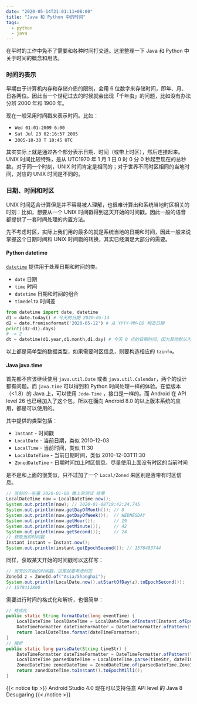 ```yaml
---
date: "2020-05-14T21:01:11+08:00"
title: "Java 和 Python 中的时间"
tags:
  - python
  - java
---
```


在平时的工作中免不了需要和各种时间打交道。这里整理一下 Java 和 Python 中关于时间的概念和用法。

<!--more-->

### 时间的表示

早期由于计算机内存和存储介质的限制，会用 6 位数字来存储时间，即年、月、日各两位。因此当一个世纪过去的时候就会出现「千年虫」的问题，比如没有办法分辨 2000 年和 1900 年。

现在一般采用时间戳来表示时间。比如：

- `Wed 01-01-2009 6:00`
- `Sat Jul 23 02:16:57 2005`
- `2005-10-30 T 10:45 UTC`

其实实际上就是通过各个部分表示日期、时间（或带上时区），然后连接起来。UNIX 时间比较特殊，是从 UTC1970 年 1 月 1 日 0 时 0 分 0 秒起至现在的总秒数。对于同一个时刻，UNIX 时间肯定是相同的；对于世界不同时区相同的当地时间，对应的 UNIX 时间是不同的。

### 日期、时间和时区

UNIX 时间适合计算但是并不容易被人理解，也很难计算出和系统当地时区相关的时刻：比如，想要从一个 UNIX 时间戳得到这天开始的时间戳。因此一般的语音都提供了一套时间处理的内置方法。

先不考虑时区，实际上我们用的最多的就是系统当地的日期和时间，因此一般来说掌握这个日期时间和 UNIX 时间戳的转换，其实已经满足大部分的需要。

#### Python datetime

[`datetime`](https://docs.python.org/zh-cn/3/library/datetime.html#module-datetime) 提供用于处理日期和时间的类。

- `date` 日期
- `time` 时间
- `datetime` 日期和时间的组合
- `timedelta` 时间差

```python
from datetime import date, datetime
d1 = date.today() # 今天的日期 2020-05-14
d2 = date.fromisoformat('2020-05-12') # 从 YYYY-MM-DD 构造日期
print((d2-d1).days)
# -> 2
dt = datetime(d1.year,d1.month,d1.day) # 今天 0 点的日期时间，因为其他默认为 0
```

以上都是简单型的数据类型，如果需要时区信息，则要构造相应的 `tzinfo`。

#### Java java.time

首先都不应该继续使用 `java.util.Date` 或者 `java.util.Calendar`，两个的设计都有问题。而 `java.time` 可以得到和 Python 时间处理一样的体验。在低版本（<1.8）的 Java 上，可以使用 `Joda-Time` ，接口是一样的。而 Android 在 API level 26 也已经加入了这个包，所以在面向 Android 8.0 的以上版本系统的应用，都是可以使用的。

其中提供的类型包括：

- `Instant` - 时间戳
- `LocalDate` - 当前日期，类似 2010-12-03
- `LocalTime` - 当前时间，类似 11:30
- `LocalDateTime` - 当前日期时间，类似 2010-12-03T11:30
- `ZonedDateTime` - 日期时间加上时区信息，尽量使用上面没有时区的当前时间

是不是和上面的很类似，只不过加了一个 `Local/Zoned` 来区别是否带有时区信息。

```java
// 当前的一些量 2020-01-08 晚上的测试 结果
LocalDateTime now = LocalDateTime.now();
System.out.println(now); // 2020-01-08T19:42:24.745
System.out.println(now.getDayOfMonth()); // 8
System.out.println(now.getDayOfWeek());  // WEDNESDAY
System.out.println(now.getHour());       // 19
System.out.println(now.getMinute());     // 42
System.out.println(now.getSecond());     // 24
// 获取当前时间戳
Instant instant = Instant.now();
System.out.println(instant.getEpochSecond()); // 1578483744
```

同样，获取某天开始的时间戳可以这样写：

```java
// 当天的开始的时间戳，这里就要考虑时区
ZoneId z = ZoneId.of("Asia/Shanghai");
System.out.println(LocalDate.now().atStartOfDay(z).toEpochSecond());
// 1578412800
```

需要进行时间的格式化和解析，也很简单：

```java
// 格式化
public static String formatDate(long eventTime) {
    LocalDateTime localDateTime = LocalDateTime.ofInstant(Instant.ofEpochMilli(eventTime), ZoneId.systemDefault());
    DateTimeFormatter dateTimeFormatter = DateTimeFormatter.ofPattern("yyyy-MM-dd HH:mm:ss");
    return localDateTime.format(dateTimeFormatter);
}
// 解析
public static long parseDate(String timeStr) {
    DateTimeFormatter dateTimeFormatter = DateTimeFormatter.ofPattern("yyyy-MM-dd HH:mm:ss");
    LocalDateTime parsedDateTime = LocalDateTime.parse(timeStr, dateTimeFormatter);
    ZonedDateTime zonedDateTime = ZonedDateTime.of(parsedDateTime,ZoneId.systemDefault());
    return zonedDateTime.toInstant().toEpochMilli();
}
```

{{< notice tip >}}
Android Studio 4.0 现在可以支持任意 API level 的 Java 8 Desugaring
{{< /notice >}}

